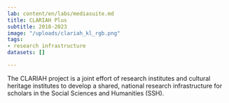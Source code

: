 ```yaml
---
lab: content/en/labs/mediasuite.md
title: CLARIAH Plus
subtitle: 2018-2023
image: "/uploads/clariah_kl_rgb.png"
tags:
- research infrastructure
datasets: []

---
```

The CLARIAH project is a joint effort of research institutes and cultural heritage institutes to develop a shared, national research infrastructure for scholars in the Social Sciences and Humanities (SSH).